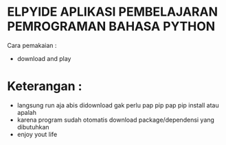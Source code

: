 ﻿# ELPYIDE APLIKASI PEMBELAJARAN PEMROGRAMAN BAHASA PYTHON
Cara pemakaian :
- download and play
# Keterangan :
- langsung run aja abis didownload gak perlu pap pip pap pip install atau apalah
- karena program sudah otomatis download package/dependensi yang dibutuhkan
- enjoy yout life
